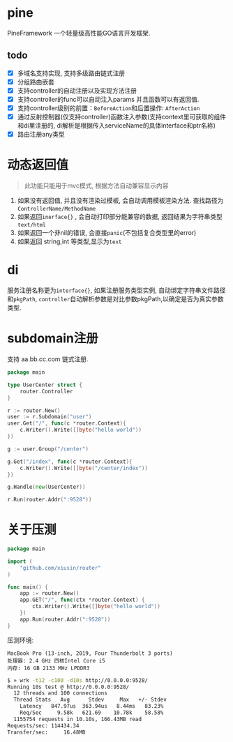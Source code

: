 # pine #

PineFramework  一个轻量级高性能GO语言开发框架. 

## todo ##
 - [x] 多域名支持实现, 支持多级路由链式注册
 - [x] 分组路由嵌套
 - [x] 支持controller的自动注册以及实现方法注册
 - [x] 支持controller的func可以自动注入params 并且函数可以有返回值. 
 - [x] 支持controller级别的前置：`BeforeAction`和后置操作: `AfterAction`
 - [x] 通过反射控制器(仅支持controller)函数注入参数(支持context里可获取的组件和di里注册的, di解析是根据传入serviceName的具体interface和ptr名称)
 - [x] 路由注册any类型

 # 动态返回值 #
> 此功能只能用于mvc模式, 根据方法自动兼容显示内容

1. 如果没有返回值, 并且没有渲染过模板, 会自动调用模板渲染方法. 查找路径为 `ControllerName/MethodName`
2. 如果返回`inerface{}` , 会自动打印部分能兼容的数据, 返回结果为字符串类型 `text/html`
3. 如果返回一个非nil的错误, 会直接`panic`(不包括复合类型里的error)
4. 如果返回 string,int 等类型,显示为`text`


# di # 
服务注册名称更为`interface{}`,  如果注册服务类型实例, 自动绑定字符串文件路径和`pkgPath`,
`controller`自动解析参数是对比参数pkgPath,以确定是否为真实参数类型.  

# subdomain注册 # 
支持 aa.bb.cc.com 链式注册. 

```go
package main

type UserCenter struct {
    router.Controller
}

r := router.New()
user := r.Subdomain("user")
user.Get("/", func(c *router.Context){
    c.Writer().Write([]byte("hello world"))
})

g := user.Group("/center")

g.Get("/index", func(c *router.Context){
    c.Writer().Write([]byte("/center/index"))
})

g.Handle(new(UserCenter))

r.Run(router.Addr(":9528"))
```

# 关于压测 #

```go
package main

import (
	"github.com/xiusin/router"
)

func main() {
	app := router.New()
	app.GET("/", func(ctx *router.Context) {
		ctx.Writer().Write([]byte("hello world"))
	})
	app.Run(router.Addr(":9528"))
}
```

压测环境:  
```
MacBook Pro (13-inch, 2019, Four Thunderbolt 3 ports)
处理器: 2.4 GHz 四核Intel Core i5
内存: 16 GB 2133 MHz LPDDR3
```


```bash
$ » wrk -t12 -c100 -d10s http://0.0.0.0:9528/                                                                                                                                                                                                                                                                       130 ↵
Running 10s test @ http://0.0.0.0:9528/   
  12 threads and 100 connections
  Thread Stats   Avg      Stdev     Max   +/- Stdev
    Latency   847.97us  363.94us   8.44ms   83.23%
    Req/Sec     9.58k   621.69    10.78k    58.58%
  1155754 requests in 10.10s, 166.43MB read
Requests/sec: 114434.34
Transfer/sec:     16.48MB
```



